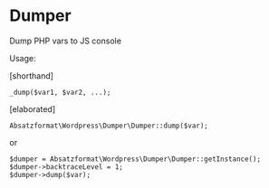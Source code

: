 # Dumper

Dump PHP vars to JS console

Usage:

[shorthand]
```
_dump($var1, $var2, ...);
```

[elaborated]
```
Absatzformat\Wordpress\Dumper\Dumper::dump($var);
```
or
```
$dumper = Absatzformat\Wordpress\Dumper\Dumper::getInstance();
$dumper->backtraceLevel = 1;
$dumper->dump($var);
```